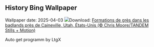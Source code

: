 ## History Bing Wallpaper
Wallpaper date: 2025-04-03
![](https://www.bing.com/th?id=OHR.UtahBadlands_FR-CA1740090528_UHD.jpg&w=1000)Download: [Formations de grès dans les badlands près de Caineville, Utah, États-Unis (© Chris Moore/TANDEM Stills + Motion)](https://www.bing.com/th?id=OHR.UtahBadlands_FR-CA1740090528_UHD.jpg)

Auto get programm by LtgX
